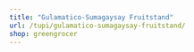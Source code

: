 ```yaml
---
title: "Gulamatico-Sumagaysay Fruitstand"
url: /tupi/gulamatico-sumagaysay-fruitstand/
shop: greengrocer
---
```

